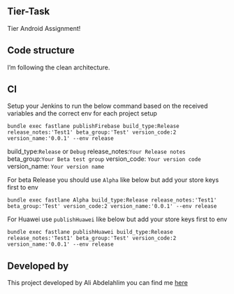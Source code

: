 ## Tier-Task

Tier Android Assignment!

## Code structure
I’m following the clean architecture.

## CI
Setup your Jenkins to run the below command based on the received variables and the correct env for each project setup

```
bundle exec fastlane publishFirebase build_type:Release release_notes:'Test1' beta_group:'Test' version_code:2 version_name:'0.0.1' --env release
```

build_type:`Release` or `Debug`
release_notes:`Your Release notes`
beta_group:`Your Beta test group`
version_code: `Your version code`
version_name: `Your version name`

For beta Release you should use `Alpha` like below but add your store keys first to env

```
bundle exec fastlane Alpha build_type:Release release_notes:'Test1' beta_group:'Test' version_code:2 version_name:'0.0.1' --env release
```

For Huawei use `publishHuawei` like below but add your store keys first to env

```
bundle exec fastlane publishHuawei build_type:Release release_notes:'Test1' beta_group:'Test' version_code:2 version_name:'0.0.1' --env release
```

## Developed by

This project developed by Ali Abdelahlim you can find me [here](https://www.linkedin.com/in/aliabozaid/)
 

